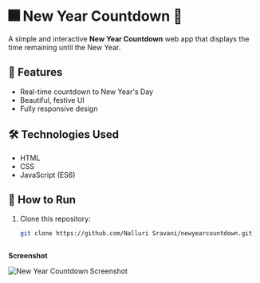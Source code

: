# 🎆 New Year Countdown 🎉

A simple and interactive **New Year Countdown** web app that displays the time remaining until the New Year.

## 📌 Features
- Real-time countdown to New Year's Day
- Beautiful, festive UI
- Fully responsive design

## 🛠️ Technologies Used
- HTML
- CSS
- JavaScript (ES6)

## 🚀 How to Run
1. Clone this repository:
   ```bash
   git clone https://github.com/Nalluri Sravani/newyearcountdown.git



 **Screenshot**

![New Year Countdown Screenshot](screenshot.png)






